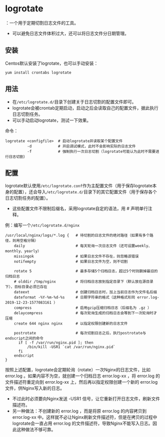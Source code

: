 # logrotate

：一个用于定期切割日志文件的工具。
- 可以避免日志文件体积过大，还可以将日志文件分日期管理。

## 安装

Centos默认安装了logrotate，也可以手动安装：
```shell
yum install crontabs logrotate
```

## 用法

- 在`/etc/logrotate.d/`目录下创建关于日志切割的配置文件即可。
- logrotate会被crontab定期启动，启动之后会读取自己的配置文件，据此执行日志切割任务。
- 可以手动启动logrotate，测试一下效果。

命令：
```shell
logrotate <configfile>  # 启动logrotate并读取某个配置文件
          -d            # 开启调试模式，此时不会影响实际的日志文件
          -f            # 强制执行一次日志切割（logrotate可能认为此时不需要进行日志切割）
```

## 配置

logrotate默认使用`/etc/logrotate.conf`作为主配置文件（用于保存logrotate本身的配置），还会导入`/etc/logrotate.d/`目录下的其它配置文件（用于保存各个日志切割任务的配置）。
- 这些配置文件不限制后缀名，采用logrotate自定的语法，用 # 声明单行注释。

例：编写一个`/etc/logrotate.d/nginx`
```
/usr/local/nginx/logs/*.log {   # 待切割的日志文件的绝对路径（如果有多个路径，则用空格分隔）
    daily                       # 每天轮询一次日志文件（还可设置weekly、monthly、yearly）
    missingok                   # 如果日志文件不存在，则忽略该错误
    notifempty                  # 如果日志文件为空，则不切割

    rotate 5                    # 最多存储5个归档日志，超过5个时则删掉最旧的归档日志
    # olddir /tmp/nginx         # 将归档日志放到指定目录下（默认放在源目录下），目标目录必须已存在
    dateext                     # 创建归档日志时，加上当前日志作为文件名后缀
    dateformat -%Y-%m-%d-%s     # 日期字符串的格式（这种格式形同 error.log-2019-12-23-1577083161 ）
    compress                    # 启用gzip压缩归档日志（后缀名为 .gz ）
    delaycompress               # 每次轮询生成的归档日志会等到下一次轮询时才压缩
    create 644 nginx nginx      # 以指定权限创建新的日志文件

    postrotate                  # 每次切割日志之后，执行postrotate与endscript之间的命令
      if [ -f /var/run/nginx.pid ]; then
          /bin/kill -USR1 `cat /var/run/nginx.pid`
      fi
    endscript
}
```

按照上述配置，logrotate会定期轮询（rotate）一次Nginx的日志文件，比如 error.log 。如果内容不为空，就创建一个归档日志 error.log-xx ，将 error.log 的文件描述符重定向到 error.log-xx 上，然后再以指定权限创建一个新的 error.log 文件，供Nginx写入新的日志。
- 不过此时必须要向Nginx发送 -USR1 信号，让它重新打开日志文件，刷新文件描述符。
- 另一种做法：不创建新的 error.log ，而是将原 error.log 的内容拷贝到 error.log-xx 中。这样就不必让Nginx刷新文件描述符，但是在拷贝的过程中logrotate会一直占用 error.log 的文件描述符，导致Nginx不能写入日志。因此这种做法不够可靠。
